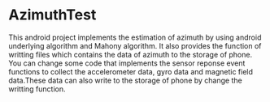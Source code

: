 # AzimuthTest
This android project implements the estimation of azimuth by using android underlying algorithm and Mahony algorithm.
It also provides the function of writting files which contains the data of azimuth to the storage of phone.
You can change some code that implements the sensor reponse event functions to collect the accelerometer data,
gyro data and magnetic field data.These data can also write to the storage of phone by change the writting function.
